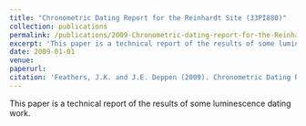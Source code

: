 ```yaml
---
title: "Chronometric Dating Report for the Reinhardt Site (33PI880)"
collection: publications
permalink: /publications/2009-Chronometric-dating-report-for-the-Reinhardt-Site
excerpt: 'This paper is a technical report of the results of some luminescence dating work.'
date: 2009-01-01
venue: 
paperurl: 
citation: 'Feathers, J.K. and J.E. Deppen (2009). Chronometric Dating Report for the Reinhardt Site (33PI880). In <i>Archaeological Survey of the Reinhardt Tract Property through a Certified Local Government (CLG) Grant on behalf of the City of Columbus in Harrison Township, Pickaway County, Ohio</i>. Edited by K.C. Nolan, Appendix B. The Ohio State University. Submitted to the Ohio Historic Preservation Office. Copies available from Ohio Historic Preservation Office, Columbus, Ohio.'
---
```

This paper is a technical report of the results of some luminescence dating work.